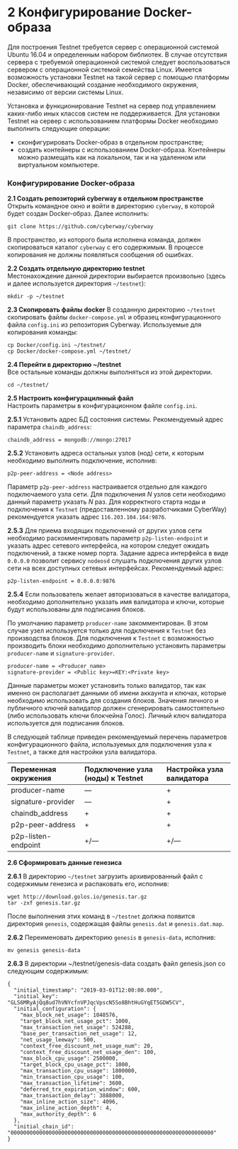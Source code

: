 # 2 Конфигурирование Docker-образа
Для построения Testnet требуется сервер с операционной системой Ubuntu 16.04 и определенным набором библиотек. В случае отсутствия сервера с требуемой операционной системой следует воспользоваться сервером с операционной системой семейства Linux. Имеется возможность установки Testnet на такой сервер с помощью платформы Docker, обеспечивающий создание необходимого окружения, независимо от версии системы Linux.  

Установка и функционирование Testnet на сервер под управлением каких-либо иных классов систем не поддерживается.
Для установки Testnet  на сервер с использованием платформы Docker необходимо выполнить следующие операции:
  * сконфигурировать Docker-образ в отдельном пространстве;  
  * создать контейнеры с использованием Docker-образа. Контейнеры можно размещать как на локальном, так и на удаленном или виртуальном компьютере.
  
### Конфигурирование Docker-образа
**2.1 Создать репозиторий cyberway в отдельном пространстве**  
Открыть командное окно и войти в директорию `cyberway`, в которой будет создан Docker-образ. Далее исполнить:
```
git clone https://github.com/cyberway/cyberway
```
В пространство, из которого была исполнена команда, должен скопироваться каталог `cyberway` с его содержимым. В процессе копирования не должны появляться сообщения об ошибках.  

**2.2 Создать отдельную директорию testnet**  
Местонахождение данной директории выбирается произвольно (здесь и далее используется директория `~/testnet`):
```
mkdir -p ~/testnet
```
**2.3 Скопировать файлы docker**  В созданную директорию `~/testnet` скопировать файлы `docker-compose.yml` и образец конфигурационного файла `config.ini` из репозитория Cyberway. Используемые для копирования команды:
```
cp Docker/config.ini ~/testnet/
cp Docker/docker-compose.yml ~/testnet/
```
**2.4 Перейти в директорию ~/testnet**  
Все остальные команды должны выполняться из этой директории.
```
cd ~/testnet/
```
**2.5 Настроить конфигурацилнный файл**  
Настроить параметры в конфигурационном файле `config.ini`.  

**2.5.1** Установить адрес БД состояния системы. Рекомендуемый адрес параметра `chaindb_address`:
```
chaindb_address = mongodb://mongo:27017
``` 
**2.5.2** Установить адреса остальных узлов (нод) сети, к которым необходимо выполнить подключение, исполнив:
```
p2p-peer-address = <Node address>
```
Параметр `p2p-peer-address` настраивается отдельно для каждого подключаемого узла сети. Для подключения *N* узлов сети необходимо данный параметр указать *N* раз. Для корректного старта ноды и подключения к `Testnet` (предоставленному разработчиками CyberWay) рекомендуется указать адрес `116.203.104.164:9876`.  

**2.5.3** Для приема входящих подключений от других узлов сети необходимо раскомментировать параметр `p2p-listen-endpoint` и указать адрес сетевого интерфейса, на котором следует ожидать подключений, а также номер порта. Задание адреса интерфейса в виде `0.0.0.0` позволит сервису `nodeosd` слушать подключения других узлов сети на всех доступных сетевых интерфейсах. Рекомендуемый адрес:
```
p2p-listen-endpoint = 0.0.0.0:9876
```
**2.5.4** Если пользователь желает авторизоваться в качестве валидатора, необходимо дополнительно указать имя валидатора и ключи, которые будут использованы для подписания блоков.  

По умолчанию параметр `producer-name` закомментирован. В этом случае узел используется только для подключения к `Testnet` без производства блоков. Для подключения к `Testnet` с возможностью производить блоки необходимо дополнительно установить параметры `producer-name` и `signature-provider`.
```
producer-name = <Producer name>
signature-provider = <Public key>=KEY:<Private key>
```
Данные параметры может установить только валидатор, так как именно он располагает данными об имени аккаунта и ключах, которые необходимо использовать для создания блоков. Значения личного и публичного ключей валидатор должен сгенерировать самостоятельно (либо использовать ключи блокчейна Голос). Личный ключ валидатора используется для подписания блоков.  

В следующей таблице приведен рекомендуемый перечень параметров конфигурационного файла, используемых для подключения узла к `Testnet`, а также для настройки узла валидатора.  

Переменная окружения | Подключение узла (ноды) к Testnet | Настройка узла валидатора  
:-----------|:-------|:-------  
producer-name | — | +  
signature-provider | — | +  
chaindb_address | + | +  
p2p-peer-address | + | +  
p2p-listen-endpoint | +/— | +/—  

**2.6 Сформировать данные генезиса**   

**2.6.1** В директорию `~/testnet` загрузить архивированный файл с содержимым генезиса и распаковать его, исполнив:  
```
wget http://download.golos.io/genesis.tar.gz
tar -zxf genesis.tar.gz
```
После выполнения этих команд в `~/testnet` должна появится директория `genesis`, содержащая файлы `genesis.dat` и `genesis.dat.map`.

**2.6.2** Переименовать директорию `genesis` в `genesis-data`, исполнив:
```
mv genesis genesis-data
```

**2.6.3** В директории ~/testnet/genesis-data создать файл genesis.json со следующим содержимым:
```
{
  "initial_timestamp": "2019-03-01T12:00:00.000",
  "initial_key": "GLS6MRyAjQq8ud7hVNYcfnVPJqcVpscN5So8BhtHuGYqET5GDW5CV",
  "initial_configuration": {
    "max_block_net_usage": 1048576,
    "target_block_net_usage_pct": 1000,
    "max_transaction_net_usage": 524288,
    "base_per_transaction_net_usage": 12,
    "net_usage_leeway": 500,
    "context_free_discount_net_usage_num": 20,
    "context_free_discount_net_usage_den": 100,
    "max_block_cpu_usage": 2500000,
    "target_block_cpu_usage_pct": 1000,
    "max_transaction_cpu_usage": 1800000,
    "min_transaction_cpu_usage": 100,
    "max_transaction_lifetime": 3600,
    "deferred_trx_expiration_window": 600,
    "max_transaction_delay": 3888000,
    "max_inline_action_size": 4096,
    "max_inline_action_depth": 4,
    "max_authority_depth": 6
  },
  "initial_chain_id": "0000000000000000000000000000000000000000000000000000000000000000"
}
```
